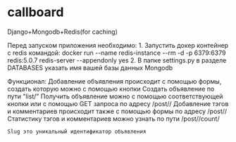 # callboard
Django+Mongodb+Redis(for caching)

Перед запуском приложения необходимо:
    1. Запустить докер контейнер с redis командой:
        docker run --name redis-instance --rm -d -p 6379:6379 redis:5.0.7 redis-server --appendonly yes
    2. В папке settings.py в разделе DATABASES указать имя вашей базы данных Mongodb

Функционал:
    Добавление объявления происходит с помощью формы, создать которую можно с помощью кнопки Создать объявление по пути
    "list/"
    Получить объявление можно с помощью соответствующей кнопки или с помощью GET запроса по адресу /post/<slug>/
    Добавление тэгов и комментариев происходит также с помощью формы по адресу /post/<slug>/
    Статистику тэгов и комментариев можно узнать по пути /post/<slug>/count/

    Slug это уникальный идентификатор объявления

